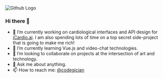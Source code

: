 <img src="https://lh3.googleusercontent.com/fxZ1Xkz1ObfVIO8E8PR4UH-IkW-GgvmKSmj-nvCuHsRBA8NqKp369q_7EqWtO3u6ugn9q-EafTstYoRwpM6IDydRGEh_IvZ6k9g4Myh9GN1hdarzS60JC2QjvatoIQsDQTtB1nbmgSidtwbNCaG_Cs5QJAi5KLL-WpfaeAVWT8NUFdGvwIkLAy_rbem3C9GloIUfMBMegoGwidpzEMKRILqmm6nB8HzGN2lzndRH9FK4Auypbf_YMcHTNLdTioaVagSIftDuiHMAfXYniD5QEZP0cj0ybK7yHwDWTBHsVzWHOcZ_2dHgzZKQOmcTJWy4uYVg6H1fia3-NIQ_iERVRX5yKpnw1WH0B7X89ObmWNzNPystMu0r6b1wfoPCF7CzXFVPc0HOV_Ni-bfVTYWmyyWCwdm2-p2j83Ij9-jJ14LAvQo7YjJO-hBbM7lLEvquScc0mH5urfbUPTu1l6VprrluCQ7lXsm3k58gYK-WScLW09mb5_2spMFsrq257yBJdVjPp5JJzEkub9c63d0Rlgh0bc20pB_1A8cceR78-ydXONsWO6lzp7ql4QPnalBKwa4NseUTGvFGPCoxRl80dKUFwWxqHLOR9NCRUlbcDMapPWnW82tPnUErr_59GD_2_cOggEmbBu0u9Gc1Zd1tM-ydgYRsVegM96v86OXbMcwSh7FP4ldYG5qa3s_dDQ=w1196-h897-no?authuser=0" title="Github Logo">


### Hi there 👋

- 🔭 I’m currently working on cardiological interfaces and API design for [iCardio.ai](icardio.ai). 
I am also spending lots of time on a top secret side-project that is going to make me rich!
- 🌱 I’m currently learning Vue.js and video-chat technologies.
- 👯 I’m looking to collaborate on projects at the intersection of art and technology.
- 💬 Ask me about anything.
- 📫 How to reach me: [@codegician](twitter.com/codegician)
